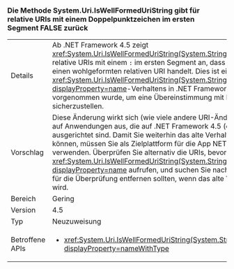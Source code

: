 ### <a name="systemuriiswellformeduristring-method-returns-false-for-relative-uris-with-a-colon-char-in-first-segment"></a>Die Methode System.Uri.IsWellFormedUriString gibt für relative URIs mit einem Doppelpunktzeichen im ersten Segment FALSE zurück

|   |   |
|---|---|
|Details|Ab .NET Framework 4.5 zeigt <xref:System.Uri.IsWellFormedUriString(System.String,System.UriKind)> für relative URIs mit einem <code>:</code> im ersten Segment an, dass es sich nicht um einen wohlgeformten relativen URI handelt. Dies ist eine Änderung des <xref:System.Uri.IsWellFormedUriString(System.String,System.UriKind)?displayProperty=name>-Verhaltens in .NET Framework 4.0, die vorgenommen wurde, um eine Übereinstimmung mit RFC3986 sicherzustellen.|
|Vorschlag|Diese Änderung wirkt sich (wie viele andere URI-Änderungen auch) nur auf Anwendungen aus, die auf .NET Framework 4.5 (oder höher) ausgerichtet sind. Damit Sie weiterhin das alte Verhalten verwenden können, müssen Sie als Zielplattform für die App NET Framework 4.0 verwenden. Überprüfen Sie alternativ die URIs, bevor Sie <xref:System.Uri.IsWellFormedUriString(System.String,System.UriKind)?displayProperty=name> aufrufen, und suchen Sie nach <code>:</code>-Zeichen, die Sie für die Überprüfung entfernen sollten, wenn das alte Verhalten bevorzugt wird.|
|Bereich|Gering|
|Version|4.5|
|Typ|Neuzuweisung|
|Betroffene APIs|<ul><li><xref:System.Uri.IsWellFormedUriString(System.String,System.UriKind)?displayProperty=nameWithType></li></ul>|

